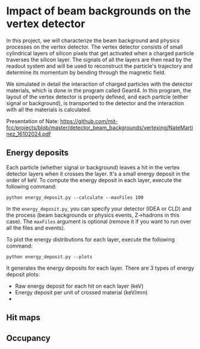 # Impact of beam backgrounds on the vertex detector

In this project, we will characterize the beam background and physics processes on the vertex detector. The vertex detector consists of small cylindrical layers of silicon pixels that get activated when a charged particle traverses the silicon layer. The signals of all the layers are then read by the readout system and will be used to reconstruct the particle's trajectory and determine its momentum by bending through the magnetic field.


We simulated in detail the interaction of charged particles with the detector materials, which is done in the program called Geant4. In this program, the layout of the vertex detector is properly defined, and each particle (either signal or background), is transported to the detector and the interaction with all the materials is calculated.

Presentation of Nate: https://github.com/mit-fcc/projects/blob/master/detector_beam_backgrounds/vertexing/NateMartinez_16102024.pdf


## Energy deposits

Each particle (whether signal or background) leaves a hit in the vertex detector layers when it crosses the layer. It's a small energy deposit in the order of keV. To compute the energy deposit in each layer, execute the following command:

```
python energy_deposit.py --calculate --maxFiles 100
```

In the ```energy_deposit.py```, you can specify your detector (IDEA or CLD) and the process (beam backgrounds or physics events, Z->hadrons in this case). The ```maxFiles``` argument is optional (remove it if you want to run over all the files and events). 


To plot the energy distributions for each layer, execute the following command:

```
python energy_deposit.py --plots
```

It generates the energy deposits for each layer. There are 3 types of energy deposit plots:

- Raw energy deposit for each hit on each layer (keV)
- Energy deposit per unit of crossed material (keV/mm)
- 


## Hit maps


## Occupancy
